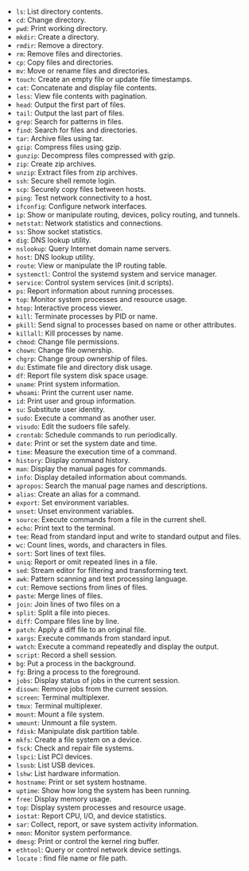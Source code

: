- `ls`: List directory contents.
- `cd`: Change directory.
- `pwd`: Print working directory.
- `mkdir`: Create a directory.
- `rmdir`: Remove a directory.
- `rm`: Remove files and directories.
- `cp`: Copy files and directories.
- `mv`: Move or rename files and directories.
- `touch`: Create an empty file or update file timestamps.
- `cat`: Concatenate and display file contents.
- `less`: View file contents with pagination.
- `head`: Output the first part of files.
- `tail`: Output the last part of files.
- `grep`: Search for patterns in files.
- `find`: Search for files and directories.
- `tar`: Archive files using tar.
- `gzip`: Compress files using gzip.
- `gunzip`: Decompress files compressed with gzip.
- `zip`: Create zip archives.
- `unzip`: Extract files from zip archives.
- `ssh`: Secure shell remote login.
- `scp`: Securely copy files between hosts.
- `ping`: Test network connectivity to a host.
- `ifconfig`: Configure network interfaces.
- `ip`: Show or manipulate routing, devices, policy routing, and tunnels.
- `netstat`: Network statistics and connections.
- `ss`: Show socket statistics.
- `dig`: DNS lookup utility.
- `nslookup`: Query Internet domain name servers.
- `host`: DNS lookup utility.
- `route`: View or manipulate the IP routing table.
- `systemctl`: Control the systemd system and service manager.
- `service`: Control system services (init.d scripts).
- `ps`: Report information about running processes.
- `top`: Monitor system processes and resource usage.
- `htop`: Interactive process viewer.
- `kill`: Terminate processes by PID or name.
- `pkill`: Send signal to processes based on name or other attributes.
- `killall`: Kill processes by name.
- `chmod`: Change file permissions.
- `chown`: Change file ownership.
- `chgrp`: Change group ownership of files.
- `du`: Estimate file and directory disk usage.
- `df`: Report file system disk space usage.
- `uname`: Print system information.
- `whoami`: Print the current user name.
- `id`: Print user and group information.
- `su`: Substitute user identity.
- `sudo`: Execute a command as another user.
- `visudo`: Edit the sudoers file safely.
- `crontab`: Schedule commands to run periodically.
- `date`: Print or set the system date and time.
- `time`: Measure the execution time of a command.
- `history`: Display command history.
- `man`: Display the manual pages for commands.
- `info`: Display detailed information about commands.
- `apropos`: Search the manual page names and descriptions.
- `alias`: Create an alias for a command.
- `export`: Set environment variables.
- `unset`: Unset environment variables.
- `source`: Execute commands from a file in the current shell.
- `echo`: Print text to the terminal.
- `tee`: Read from standard input and write to standard output and files.
- `wc`: Count lines, words, and characters in files.
- `sort`: Sort lines of text files.
- `uniq`: Report or omit repeated lines in a file.
- `sed`: Stream editor for filtering and transforming text.
- `awk`: Pattern scanning and text processing language.
- `cut`: Remove sections from lines of files.
- `paste`: Merge lines of files.
- `join`: Join lines of two files on a
- `split`: Split a file into pieces.
- `diff`: Compare files line by line.
- `patch`: Apply a diff file to an original file.
- `xargs`: Execute commands from standard input.
- `watch`: Execute a command repeatedly and display the output.
- `script`: Record a shell session.
- `bg`: Put a process in the background.
- `fg`: Bring a process to the foreground.
- `jobs`: Display status of jobs in the current session.
- `disown`: Remove jobs from the current session.
- `screen`: Terminal multiplexer.
- `tmux`: Terminal multiplexer.
- `mount`: Mount a file system.
- `umount`: Unmount a file system.
- `fdisk`: Manipulate disk partition table.
- `mkfs`: Create a file system on a device.
- `fsck`: Check and repair file systems.
- `lspci`: List PCI devices.
- `lsusb`: List USB devices.
- `lshw`: List hardware information.
- `hostname`: Print or set system hostname.
- `uptime`: Show how long the system has been running.
- `free`: Display memory usage.
- `top`: Display system processes and resource usage.
- `iostat`: Report CPU, I/O, and device statistics.
- `sar`: Collect, report, or save system activity information.
- `nmon`: Monitor system performance.
- `dmesg`: Print or control the kernel ring buffer.
- `ethtool`: Query or control network device settings.
- `locate` : find file name or file path.